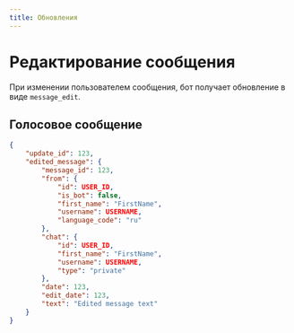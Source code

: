 ```yaml
---
title: Обновления
---
```


# Редактирование сообщения
При изменении пользователем сообщения, бот получает обновление в виде `message_edit`.

## Голосовое сообщение
```json
{
    "update_id": 123,
    "edited_message": {
        "message_id": 123,
        "from": {
            "id": USER_ID,
            "is_bot": false,
            "first_name": "FirstName",
            "username": USERNAME,
            "language_code": "ru"
        },
        "chat": {
            "id": USER_ID,
            "first_name": "FirstName",
            "username": USERNAME,
            "type": "private"
        },
        "date": 123,
        "edit_date": 123,
        "text": "Edited message text"
    }
}
```